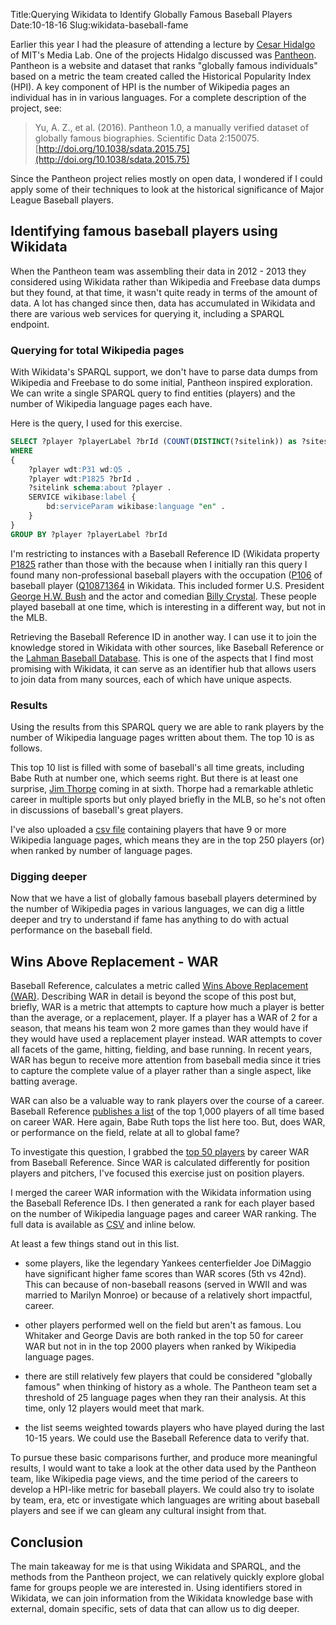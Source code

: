 Title:Querying Wikidata to Identify Globally Famous Baseball Players
Date:10-18-16
Slug:wikidata-baseball-fame

Earlier this year I had the pleasure of attending a lecture by [Cesar Hidalgo](https://www.media.mit.edu/people/hidalgo) of MIT's Media Lab. One of the projects Hidalgo discussed was [Pantheon](http://pantheon.media.mit.edu/t). Pantheon is a website and dataset that ranks "globally famous individuals" based on a metric the team created called the Historical Popularity Index (HPI). A key component of HPI is the number of Wikipedia pages an individual has in in various languages. For a complete description of the project, see:

>Yu, A. Z., et al. (2016). Pantheon 1.0, a manually verified dataset of globally famous biographies. Scientific Data 2:150075. [http://doi.org/10.1038/sdata.2015.75](http://doi.org/10.1038/sdata.2015.75)

Since the Pantheon project relies mostly on open data, I wondered if I could apply some of their techniques to look at the historical significance of Major League Baseball players.


## Identifying famous baseball players using Wikidata

When the Pantheon team was assembling their data in 2012 - 2013 they considered using Wikidata rather than Wikipedia and Freebase data dumps but they found, at that time, it wasn't quite ready in terms of the amount of data. A lot has changed since then, data has accumulated in Wikidata and there are various web services for querying it, including a SPARQL endpoint.

### Querying for total Wikipedia pages

With Wikidata's SPARQL support, we don't have to parse data dumps from Wikipedia and Freebase to do some initial, Pantheon inspired exploration. We can write a single SPARQL query to find entities (players) and the number of Wikipedia language pages each have.

Here is the query, I used for this exercise.

```sql
SELECT ?player ?playerLabel ?brId (COUNT(DISTINCT(?sitelink)) as ?sites)
WHERE
{
    ?player wdt:P31 wd:Q5 .
    ?player wdt:P1825 ?brId .
    ?sitelink schema:about ?player .
    SERVICE wikibase:label {
        bd:serviceParam wikibase:language "en" .
    }
}
GROUP BY ?player ?playerLabel ?brId
```

I'm restricting to instances with a Baseball Reference ID (Wikidata property [P1825](https://www.wikidata.org/wiki/Property:P1825) rather than those with the because when I initially ran this query I found many non-professional baseball players with the occupation ([P106](https://www.wikidata.org/wiki/Property:P106) of baseball player ([Q10871364](https://www.wikidata.org/wiki/Q10871364) in Wikidata. This included former U.S. President [George H.W. Bush](https://en.wikipedia.org/wiki/George_H._W._Bush) and the actor and comedian [Billy Crystal](https://en.wikipedia.org/wiki/Billy_Crystal). These people played baseball at one time, which is interesting in a different way, but not in the MLB.

Retrieving the Baseball Reference ID in another way. I can use it to join the knowledge stored in Wikidata with other sources, like Baseball Reference or the [Lahman Baseball Database](http://www.seanlahman.com/baseball-archive/statistics/). This is one of the aspects that I find most promising with Wikidata, it can serve as an identifier hub that allows users to join data from many sources, each of which have unique aspects.

### Results
Using the results from this SPARQL query we are able to rank players by the number of Wikipedia language pages written about them. The top 10 is as follows.

<script src="https://gist.github.com/lawlesst/bdbd2142c2ab667eae1be3b7a789f5da.js?file=top10_by_language_pages.csv"></script>

This top 10 list is filled with some of baseball's all time greats, including Babe Ruth at number one, which seems right. But there is at least one surprise, [Jim Thorpe](https://en.wikipedia.org/wiki/Jim_Thorpe) coming in at sixth. Thorpe had a remarkable athletic career in multiple sports but only played briefly in the MLB, so he's not often in discussions of baseball's great players.

I've also uploaded a [csv file](https://gist.github.com/lawlesst/bdbd2142c2ab667eae1be3b7a789f5da#file-top_250_by_pages-csv) containing players that have 9 or more Wikipedia language pages, which means they are in the top 250 players (or) when ranked by number of language pages.

### Digging deeper

Now that we have a list of globally famous baseball players determined by the number of Wikipedia pages in various languages, we can dig a little deeper and try to understand if fame has anything to do with actual performance on the baseball field.

## Wins Above Replacement - WAR
Baseball Reference, calculates a metric called [Wins Above Replacement (WAR)](http://www.baseball-reference.com/about/war_explained.shtml). Describing WAR in detail is beyond the scope of this post but, briefly, WAR is a metric that attempts to capture how much a player is better than the average, or a replacement, player. If a player has a WAR of 2 for a season, that means his team won 2 more games than they would have if they would have used a replacement player instead. WAR attempts to cover all facets of the game, hitting, fielding, and base running. In recent years, WAR has begun to receive more attention from baseball media since it tries to capture the complete value of a player rather than a single aspect, like batting average.

WAR can also be a valuable way to rank players over the course of a career. Baseball Reference [publishes a list](http://www.baseball-reference.com/leaders/WAR_bat_career.shtml) of the top 1,000 players of all time based on career WAR. Here again, Babe Ruth tops the list here too. But, does WAR, or performance on the field, relate at all to global fame?

To investigate this question, I grabbed the [top 50 players](http://www.baseball-reference.com/leaders/WAR_bat_career.shtml) by career WAR from Baseball Reference. Since WAR is calculated differently for position players and pitchers, I've focused this exercise just on position players.

I merged the career WAR information with the Wikidata information using the Baseball Reference IDs. I then generated a rank for each player based on the number of Wikipedia language pages and career WAR ranking. The full data is available as [CSV](https://gist.github.com/lawlesst/bdbd2142c2ab667eae1be3b7a789f5da#file-war_top_50-csv) and inline below.

<script src="https://gist.github.com/lawlesst/bdbd2142c2ab667eae1be3b7a789f5da.js?file=war_top_50.csv"></script>

At least a few things stand out in this list.

* some players, like the legendary Yankees centerfielder Joe DiMaggio have significant higher fame scores than WAR scores (5th vs 42nd). This can because of non-baseball reasons (served in WWII and was married to Marilyn Monroe) or because of a relatively short impactful, career.

* other players performed well on the field but aren't as famous. Lou Whitaker and George Davis are both ranked in the top 50 for career WAR but not in in the top 2000 players when ranked by Wikipedia language pages.

* there are still relatively few players that could be considered "globally famous" when thinking of history as a whole. The Pantheon team set a threshold of 25 language pages when they ran their analysis. At this time, only 12 players would meet that mark.

* the list seems weighted towards players who have played during the last 10-15 years. We could use the Baseball Reference data to verify that.


To pursue these basic comparisons further, and produce more meaningful results, I would want to take a look at the other data used by the Pantheon team, like Wikipedia page views, and the time period of the careers to develop a HPI-like metric for baseball players. We could also try to isolate by team, era, etc or investigate which languages are writing about baseball players and see if we can gleam any cultural insight from that.

## Conclusion

The main takeaway for me is that using Wikidata and SPARQL, and the methods from the Pantheon project, we can relatively quickly explore global fame for groups people we are interested in. Using identifiers stored in Wikidata, we can join information from the Wikidata knowledge base with external, domain specific, sets of data that can allow us to dig deeper.
